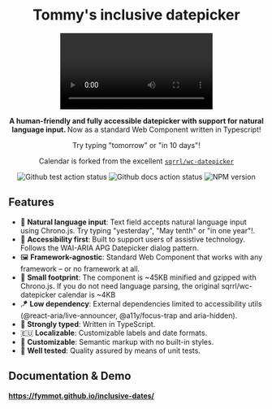 <div align="center">
  <h1>Tommy's inclusive datepicker</h1>

  <p>
    <video controls autoplay>
      <source src="https://github.com/fymmot/inclusive-dates/blob/main/docs/images/demo.mp4" type="video/mp4">
      Your browser does not support the video tag.
    </video>
  </p>
  
  <p><strong>A human-friendly and fully accessible datepicker with support for natural language input. </strong>Now as a standard Web Component written in Typescript!</p>
<p>Try typing "tomorrow" or "in 10 days"!</p>

  <p>Calendar is forked from the excellent <a href="https://github.com/Sqrrl/wc-datepicker"><code>sqrrl/wc-datepicker</code></a></p>
  
  <div>
    <img alt="Github test action status" src="https://github.com/fymmot/inclusive-dates/actions/workflows/test.yml/badge.svg" />
    <!-- <img alt="Github publish action status" src="https://github.com/inclusive-dates-v2/actions/workflows/publish.yml/badge.svg" /> -->
    <img alt="Github docs action status" src="https://github.com/fymmot/inclusive-dates/actions/workflows/docs.yml/badge.svg" />
    <img alt="NPM version" src="https://img.shields.io/npm/v/inclusive-dates?color=informational">
  </div>
</div>

## Features

- 🧏‍ **Natural language input**: Text field accepts natural language input using Chrono.js. Try typing "yesterday", "May tenth" or "in one year"!.
- 🧏‍ **Accessibility first**: Built to support users of assistive technology. Follows the WAI-ARIA APG Datepicker dialog pattern.
- 🖼 **Framework-agnostic**: Standard Web Component that works with any framework – or no framework at all.
- 🦶 **Small footprint**: The component is ~45KB minified and gzipped with Chrono.js. If you do not need language parsing, the original sqrrl/wc-datepicker calendar is ~4KB
- 🪁 **Low dependency**: External dependencies limited to accessibility utils (@react-aria/live-announcer, @a11y/focus-trap and aria-hidden).
- 💪 **Strongly typed**: Written in TypeScript.
- 🇪🇺 **Localizable**: Customizable labels and date formats.
- 🌈 **Customizable**: Semantic markup with no built-in styles.
- 🧪 **Well tested**: Quality assured by means of unit tests.

## Documentation & Demo

**https://fymmot.github.io/inclusive-dates/**
